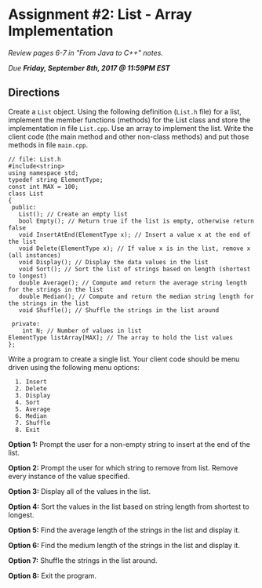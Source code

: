 # Assignment #2: List - Array Implementation

*Review pages 6-7 in "From Java to C++" notes.* 

*Due **Friday, September 8th, 2017 @ 11:59PM EST***

## Directions
Create a `List` object. Using the following definition (`List.h` file) for a list, implement the member functions (methods) for the List class and store the implementation in file `List.cpp`.  Use an array to implement the list. Write the client code (the main method and other non-class methods) and put those methods in file `main.cpp`. 

```
// file: List.h 
#include<string>
using namespace std;
typedef string ElementType;
const int MAX = 100;
class List
{
 public: 
   List(); // Create an empty list
   bool Empty(); // Return true if the list is empty, otherwise return false
   void InsertAtEnd(ElementType x); // Insert a value x at the end of the list
   void Delete(ElementType x); // If value x is in the list, remove x (all instances)
   void Display(); // Display the data values in the list
   void Sort(); // Sort the list of strings based on length (shortest to longest)
   double Average(); // Compute amd return the average string length for the strings in the list
   double Median(); // Compute and return the median string length for the strings in the list
   void Shuffle(); // Shuffle the strings in the list around

 private:
	int N; // Number of values in list
ElementType listArray[MAX]; // The array to hold the list values
};
```

Write a program to create a single list. Your client code should be menu driven using the following menu options:

```
  1. Insert
  2. Delete
  3. Display
  4. Sort
  5. Average 
  6. Median
  7. Shuffle
  8. Exit
```
**Option 1:** Prompt the user for a non-empty string to insert at the end of the list.

**Option 2:** Prompt the user for which string to remove from list. Remove every instance of the value specified.

**Option 3:** Display all of the values in the list.

**Option 4:** Sort the values in the list based on string length from shortest to longest.

**Option 5:** Find the average length of the strings in the list and display it.

**Option 6:** Find the medium length of the strings in the list and display it.

**Option 7:** Shuffle the strings in the list around.

**Option 8:** Exit the program.

